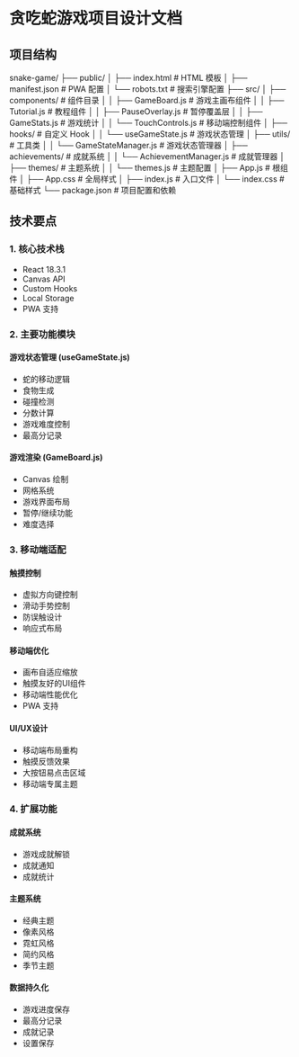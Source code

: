 # 贪吃蛇游戏项目设计文档

## 项目结构 

snake-game/
├── public/
│ ├── index.html # HTML 模板
│ ├── manifest.json # PWA 配置
│ └── robots.txt # 搜索引擎配置
├── src/
│ ├── components/ # 组件目录
│ │ ├── GameBoard.js # 游戏主画布组件
│ │ ├── Tutorial.js # 教程组件
│ │ ├── PauseOverlay.js # 暂停覆盖层
│ │ ├── GameStats.js # 游戏统计
│ │ └── TouchControls.js # 移动端控制组件
│ ├── hooks/ # 自定义 Hook
│ │ └── useGameState.js # 游戏状态管理
│ ├── utils/ # 工具类
│ │ └── GameStateManager.js # 游戏状态管理器
│ ├── achievements/ # 成就系统
│ │ └── AchievementManager.js # 成就管理器
│ ├── themes/ # 主题系统
│ │ └── themes.js # 主题配置
│ ├── App.js # 根组件
│ ├── App.css # 全局样式
│ ├── index.js # 入口文件
│ └── index.css # 基础样式
└── package.json # 项目配置和依赖

## 技术要点

### 1. 核心技术栈
- React 18.3.1
- Canvas API
- Custom Hooks
- Local Storage
- PWA 支持

### 2. 主要功能模块

#### 游戏状态管理 (useGameState.js)
- 蛇的移动逻辑
- 食物生成
- 碰撞检测
- 分数计算
- 游戏难度控制
- 最高分记录

#### 游戏渲染 (GameBoard.js)
- Canvas 绘制
- 网格系统
- 游戏界面布局
- 暂停/继续功能
- 难度选择

### 3. 移动端适配

#### 触摸控制
- 虚拟方向键控制
- 滑动手势控制
- 防误触设计
- 响应式布局

#### 移动端优化
- 画布自适应缩放
- 触摸友好的UI组件
- 移动端性能优化
- PWA 支持

#### UI/UX设计
- 移动端布局重构
- 触摸反馈效果
- 大按钮易点击区域
- 移动端专属主题

### 4. 扩展功能

#### 成就系统
- 游戏成就解锁
- 成就通知
- 成就统计

#### 主题系统
- 经典主题
- 像素风格
- 霓虹风格
- 简约风格
- 季节主题

#### 数据持久化
- 游戏进度保存
- 最高分记录
- 成就记录
- 设置保存 
